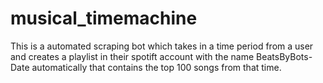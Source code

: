 # musical_timemachine
This is a automated scraping bot which takes in a time period from a user and creates a playlist in their spotift account with the name BeatsByBots-Date automatically that contains the top 100 songs from that time.

